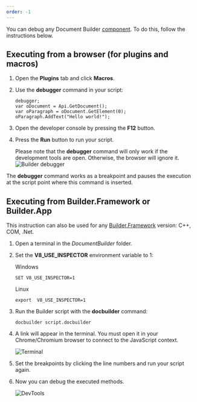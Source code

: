 ```yaml
---
order: -1
---
```


You can debug any Document Builder [component](/docbuilder/basic#builder-components). To do this, follow the instructions below.

## Executing from a browser (for plugins and macros)

1. Open the **Plugins** tab and click **Macros**.

2. Use the **debugger** command in your script:

   ```
   debugger;
   var oDocument = Api.GetDocument();
   var oParagraph = oDocument.GetElement(0);
   oParagraph.AddText("Hello world!");
   ```

3. Open the developer console by pressing the **F12** button.

4. Press the **Run** button to run your script.

   Please note that the **debugger** command will only work if the development tools are open. Otherwise, the browser will ignore it. ![Builder debugger](/assets/images/docbuilder/builder-debugger.png)

The **debugger** command works as a breakpoint and pauses the execution at the script point where this command is inserted.

## Executing from Builder.Framework or Builder.App

This instruction can also be used for any [Builder.Framework](/docbuilder/framework) version: C++, COM, .Net.

1. Open a terminal in the *DocumentBuilder* folder.

2. Set the **V8\_USE\_INSPECTOR** environment variable to 1:

   Windows

   ```
   SET V8_USE_INSPECTOR=1
   ```

   Linux

   ```
   export  V8_USE_INSPECTOR=1
   ```

3. Run the Builder script with the **docbuilder** command:

   ```
   docbuilder script.docbuilder
   ```

4. A link will appear in the terminal. You must open it in your Chrome/Chromium browser to connect to the JavaScript context.

   ![Terminal](/assets/images/docbuilder/terminal.png)

5. Set the breakpoints by clicking the line numbers and run your script again.

6. Now you can debug the executed methods.

   ![DevTools](/assets/images/docbuilder/devtools.png)
